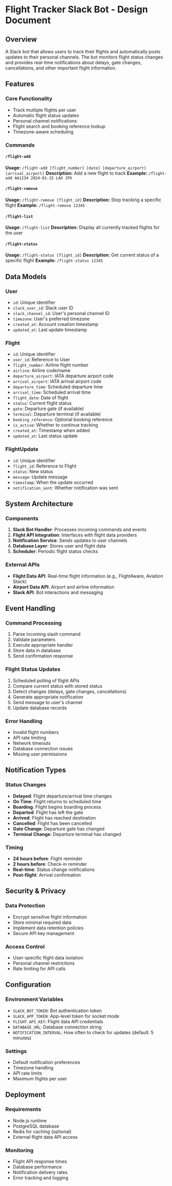 # Flight Tracker Slack Bot - Design Document

## Overview
A Slack bot that allows users to track their flights and automatically posts updates to their personal channels. The bot monitors flight status changes and provides real-time notifications about delays, gate changes, cancellations, and other important flight information.

## Features

### Core Functionality
- Track multiple flights per user
- Automatic flight status updates
- Personal channel notifications
- Flight search and booking reference lookup
- Timezone-aware scheduling

### Commands

#### `/flight-add`
**Usage:** `/flight-add [flight_number] [date] [departure_airport] [arrival_airport]`
**Description:** Add a new flight to track
**Example:** `/flight-add AA1234 2024-01-15 LAX JFK`

#### `/flight-remove`
**Usage:** `/flight-remove [flight_id]`
**Description:** Stop tracking a specific flight
**Example:** `/flight-remove 12345`

#### `/flight-list`
**Usage:** `/flight-list`
**Description:** Display all currently tracked flights for the user

#### `/flight-status`
**Usage:** `/flight-status [flight_id]`
**Description:** Get current status of a specific flight
**Example:** `/flight-status 12345`

## Data Models

### User
- `id`: Unique identifier
- `slack_user_id`: Slack user ID
- `slack_channel_id`: User's personal channel ID
- `timezone`: User's preferred timezone
- `created_at`: Account creation timestamp
- `updated_at`: Last update timestamp

### Flight
- `id`: Unique identifier
- `user_id`: Reference to User
- `flight_number`: Airline flight number
- `airline`: Airline code/name
- `departure_airport`: IATA departure airport code
- `arrival_airport`: IATA arrival airport code
- `departure_time`: Scheduled departure time
- `arrival_time`: Scheduled arrival time
- `flight_date`: Date of flight
- `status`: Current flight status
- `gate`: Departure gate (if available)
- `terminal`: Departure terminal (if available)
- `booking_reference`: Optional booking reference
- `is_active`: Whether to continue tracking
- `created_at`: Timestamp when added
- `updated_at`: Last status update

### FlightUpdate
- `id`: Unique identifier
- `flight_id`: Reference to Flight
- `status`: New status
- `message`: Update message
- `timestamp`: When the update occurred
- `notification_sent`: Whether notification was sent

## System Architecture

### Components
1. **Slack Bot Handler**: Processes incoming commands and events
2. **Flight API Integration**: Interfaces with flight data providers
3. **Notification Service**: Sends updates to user channels
4. **Database Layer**: Stores user and flight data
5. **Scheduler**: Periodic flight status checks

### External APIs
- **Flight Data API**: Real-time flight information (e.g., FlightAware, Aviation Stack)
- **Airport Data API**: Airport and airline information
- **Slack API**: Bot interactions and messaging

## Event Handling

### Command Processing
1. Parse incoming slash command
2. Validate parameters
3. Execute appropriate handler
4. Store data in database
5. Send confirmation response

### Flight Status Updates
1. Scheduled polling of flight APIs
2. Compare current status with stored status
3. Detect changes (delays, gate changes, cancellations)
4. Generate appropriate notification
5. Send message to user's channel
6. Update database records

### Error Handling
- Invalid flight numbers
- API rate limiting
- Network timeouts
- Database connection issues
- Missing user permissions

## Notification Types

### Status Changes
- **Delayed**: Flight departure/arrival time changes
- **On Time**: Flight returns to scheduled time
- **Boarding**: Flight begins boarding process
- **Departed**: Flight has left the gate
- **Arrived**: Flight has reached destination
- **Cancelled**: Flight has been cancelled
- **Gate Change**: Departure gate has changed
- **Terminal Change**: Departure terminal has changed

### Timing
- **24 hours before**: Flight reminder
- **2 hours before**: Check-in reminder
- **Real-time**: Status change notifications
- **Post-flight**: Arrival confirmation

## Security & Privacy

### Data Protection
- Encrypt sensitive flight information
- Store minimal required data
- Implement data retention policies
- Secure API key management

### Access Control
- User-specific flight data isolation
- Personal channel restrictions
- Rate limiting for API calls

## Configuration

### Environment Variables
- `SLACK_BOT_TOKEN`: Bot authentication token
- `SLACK_APP_TOKEN`: App-level token for socket mode
- `FLIGHT_API_KEY`: Flight data API credentials
- `DATABASE_URL`: Database connection string
- `NOTIFICATION_INTERVAL`: How often to check for updates (default: 5 minutes)

### Settings
- Default notification preferences
- Timezone handling
- API rate limits
- Maximum flights per user

## Deployment

### Requirements
- Node.js runtime
- PostgreSQL database
- Redis for caching (optional)
- External flight data API access

### Monitoring
- Flight API response times
- Database performance
- Notification delivery rates
- Error tracking and logging
